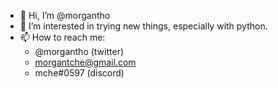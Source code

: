 - 👋 Hi, I’m @morgantho
- 👀 I’m interested in trying new things, especially with python.
- 📫 How to reach me:
  - @morgantho (twitter)
  - morgantche@gmail.com
  - mche#0597 (discord)  

<!---
morgantho/morgantho is a ✨ special ✨ repository because its `README.md` (this file) appears on your GitHub profile.
You can click the Preview link to take a look at your changes.
--->
